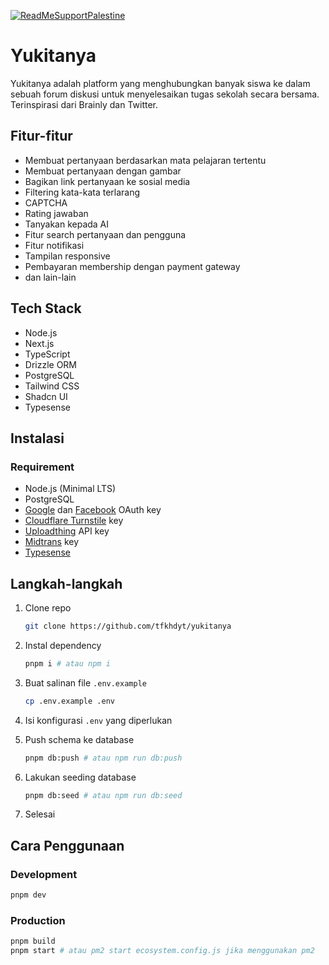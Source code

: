 [![ReadMeSupportPalestine](https://raw.githubusercontent.com/Safouene1/support-palestine-banner/master/banner-project.svg)](https://github.com/Safouene1/support-palestine-banner/Markdown-pages/Support.md)

# Yukitanya

Yukitanya adalah platform yang menghubungkan banyak siswa ke dalam sebuah forum diskusi untuk menyelesaikan tugas sekolah secara bersama.
Terinspirasi dari Brainly dan Twitter.

## Fitur-fitur

- Membuat pertanyaan berdasarkan mata pelajaran tertentu
- Membuat pertanyaan dengan gambar
- Bagikan link pertanyaan ke sosial media
- Filtering kata-kata terlarang
- CAPTCHA
- Rating jawaban
- Tanyakan kepada AI
- Fitur search pertanyaan dan pengguna
- Fitur notifikasi
- Tampilan responsive
- Pembayaran membership dengan payment gateway
- dan lain-lain

## Tech Stack

- Node.js
- Next.js
- TypeScript
- Drizzle ORM
- PostgreSQL
- Tailwind CSS
- Shadcn UI
- Typesense

## Instalasi

### Requirement

- Node.js (Minimal LTS)
- PostgreSQL
- [Google](https://console.cloud.google.com/apis/dashboard) dan [Facebook](https://developers.facebook.com/apps/) OAuth key
- [Cloudflare Turnstile](https://www.cloudflare.com/products/turnstile/) key
- [Uploadthing](https://uploadthing.com/) API key
- [Midtrans](https://midtrans.com/) key
- [Typesense](https://typesense.org/)

## Langkah-langkah

1. Clone repo

   ```bash
   git clone https://github.com/tfkhdyt/yukitanya
   ```

1. Instal dependency

   ```bash
   pnpm i # atau npm i
   ```

1. Buat salinan file `.env.example`

   ```bash
   cp .env.example .env
   ```

1. Isi konfigurasi `.env` yang diperlukan

1. Push schema ke database

   ```bash
   pnpm db:push # atau npm run db:push
   ```

1. Lakukan seeding database

   ```bash
   pnpm db:seed # atau npm run db:seed
   ```

1. Selesai

## Cara Penggunaan

### Development

```bash
pnpm dev
```

### Production

```bash
pnpm build
pnpm start # atau pm2 start ecosystem.config.js jika menggunakan pm2
```
